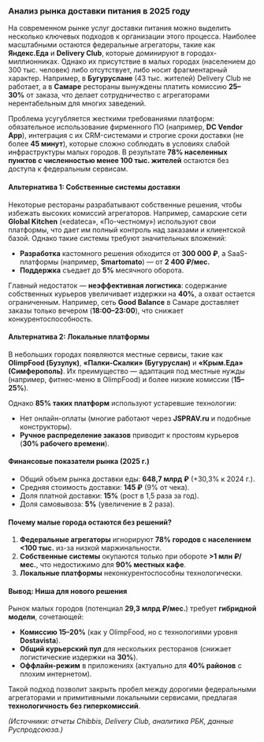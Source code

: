 ### **Анализ рынка доставки питания в 2025 году**  

На современном рынке услуг доставки питания можно выделить несколько ключевых подходов к организации этого процесса. Наиболее масштабными остаются федеральные агрегаторы, такие как **Яндекс.Еда** и **Delivery Club**, которые доминируют в городах-миллионниках. Однако их присутствие в малых городах (населением до 300 тыс. человек) либо отсутствует, либо носит фрагментарный характер. Например, в **Бугуруслане** (43 тыс. жителей) Delivery Club не работает, а в **Самаре** рестораны вынуждены платить комиссию **25–30%** от заказа, что делает сотрудничество с агрегаторами нерентабельным для многих заведений.  

Проблема усугубляется жесткими требованиями платформ: обязательное использование фирменного ПО (например, **DC Vendor App**), интеграция с их CRM-системами и строгие сроки доставки (не более **45 минут**), которые сложно соблюдать в условиях слабой инфраструктуры малых городов. В результате **78% населенных пунктов с численностью менее 100 тыс. жителей** остаются без доступа к федеральным сервисам.  

#### **Альтернатива 1: Собственные системы доставки**  
Некоторые рестораны разрабатывают собственные решения, чтобы избежать высоких комиссий агрегаторов. Например, самарские сети **Global Kitchen** («edateca», «По-честному») используют свои платформы, что дает им полный контроль над заказами и клиентской базой. Однако такие системы требуют значительных вложений:  
- **Разработка** кастомного решения обходится от **300 000 ₽**, а SaaS-платформы (например, **Smartomato**) — от **2 400 ₽/мес.**  
- **Поддержка** съедает до **5%** месячного оборота.  

Главный недостаток — **неэффективная логистика**: содержание собственных курьеров увеличивает издержки на **40%**, а охват остается ограниченным. Например, сеть **Good Balance** в Самаре доставляет заказы только вечером (**18:00–23:00**), что снижает конкурентоспособность.  

#### **Альтернатива 2: Локальные платформы**  
В небольших городах появляются местные сервисы, такие как **OlimpFood (Бузулук)**, **«Палки-Скалки» (Бугуруслан)** и **«Крым.Еда» (Симферополь)**. Их преимущество — адаптация под местные нужды (например, фитнес-меню в OlimpFood) и более низкие комиссии (**15–25%**).  

Однако **85% таких платформ** используют устаревшие технологии:  
- Нет онлайн-оплаты (многие работают через **JSPRAV.ru** и подобные конструкторы).  
- **Ручное распределение заказов** приводит к простоям курьеров (**30% рабочего времени**).  

#### **Финансовые показатели рынка (2025 г.)**  
- Общий объем рынка доставки еды: **648,7 млрд ₽** (+30,3% к 2024 г.).  
- Средняя стоимость доставки: **145 ₽** (9% от чека).  
- Доля платной доставки: **15%** (рост в 1,5 раза за год).  
- Доля самовывоза: **5%** (увеличение в 2 раза).  

#### **Почему малые города остаются без решений?**  
1. **Федеральные агрегаторы** игнорируют **78% городов с населением <100 тыс.** из-за низкой маржинальности.  
2. **Собственные системы** окупаются только при обороте **>1 млн ₽/мес.**, что недостижимо для **90% местных кафе**.  
3. **Локальные платформы** неконкурентоспособны технологически.  

#### **Вывод: Ниша для нового решения**  
Рынок малых городов (потенциал **29,3 млрд ₽/мес.**) требует **гибридной модели**, сочетающей:  
- **Комиссию 15–20%** (как у OlimpFood, но с технологиями уровня **Dostavista**).  
- **Общий курьерский пул** для нескольких ресторанов (снижает логистические издержки на **30%**).  
- **Оффлайн-режим** в приложениях (актуально для **40% районов** с плохим интернетом).  

Такой подход позволит закрыть пробел между дорогими федеральными агрегаторами и примитивными локальными сервисами, предлагая **технологичность без гиперкомиссий**.  

*(Источники: отчеты Chibbis, Delivery Club, аналитика РБК, данные Руспродсоюза.)*